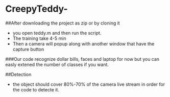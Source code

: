 # CreepyTeddy-

##After downloading the project as zip or by cloning it
* you open teddy.m and then run the script. 
* The training take 4-5 min
* Then a camera will popup along with another window that have the capture button 

###Our code recognize dollar bills, faces and laptop for now but you can easly extened the number of classes if you want. 

##Detection
* the object should cover 80%-70% of the camera live stream in order for the code to detecte it. 


